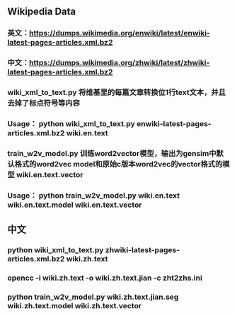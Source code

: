 ## Wikipedia Data
### 英文：https://dumps.wikimedia.org/enwiki/latest/enwiki-latest-pages-articles.xml.bz2
### 中文：https://dumps.wikimedia.org/zhwiki/latest/zhwiki-latest-pages-articles.xml.bz2
### wiki_xml_to_text.py 将维基里的每篇文章转换位1行text文本，并且去掉了标点符号等内容
### Usage： python wiki_xml_to_text.py enwiki-latest-pages-articles.xml.bz2 wiki.en.text
### train_w2v_model.py 训练word2vector模型，输出为gensim中默认格式的word2vec model和原始c版本word2vec的vector格式的模型 wiki.en.text.vector
### Usage： python train_w2v_model.py wiki.en.text wiki.en.text.model wiki.en.text.vector

## 中文
### python wiki_xml_to_text.py zhwiki-latest-pages-articles.xml.bz2 wiki.zh.text
### opencc -i wiki.zh.text -o wiki.zh.text.jian -c zht2zhs.ini
### python train_w2v_model.py wiki.zh.text.jian.seg wiki.zh.text.model wiki.zh.text.vector
